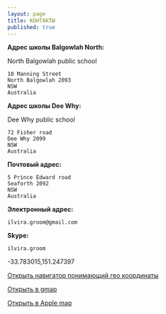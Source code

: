```yaml
---
layout: page
title: КОНТАКТЫ
published: true
---
```

**Адрес школы Balgowlah North:**

North Balgowlah public school

    10 Manning Street
    North Balgowlah 2093
    NSW
    Australia



**Адрес школы Dee Why:**

Dee Why public school

    72 Fisher road
    Dee Why 2099
    NSW
    Australia


**Почтовый адрес:**

    5 Prince Edward road
    Seaforth 2092
    NSW
    Australia



**Электронный адрес:**

    ilvira.groom@gmail.com



**Skype:**

    ilvira.groom



-33.783015,151.247397


[Открыть навигатор понимающий гео координаты](geo:-33.783015,151.247397)


[Открыть в gmap](http://maps.google.com/?q=-33.783015,151.247397)


[Открыть в Apple map](http://maps.apple.com/?daddr=-33.783015,151.247397)
